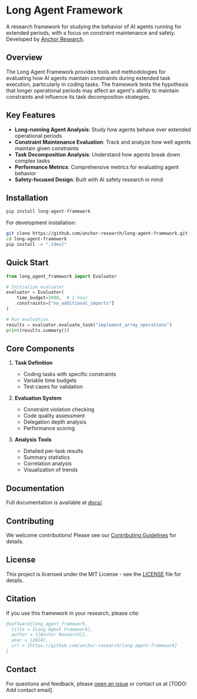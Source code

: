 # Long Agent Framework

A research framework for studying the behavior of AI agents running for extended periods, with a focus on constraint maintenance and safety. Developed by [Anchor Research](https://github.com/AnchorResearch).

## Overview

The Long Agent Framework provides tools and methodologies for evaluating how AI agents maintain constraints during extended task execution, particularly in coding tasks. The framework tests the hypothesis that longer operational periods may affect an agent's ability to maintain constraints and influence its task decomposition strategies.

## Key Features

- **Long-running Agent Analysis**: Study how agents behave over extended operational periods
- **Constraint Maintenance Evaluation**: Track and analyze how well agents maintain given constraints
- **Task Decomposition Analysis**: Understand how agents break down complex tasks
- **Performance Metrics**: Comprehensive metrics for evaluating agent behavior
- **Safety-focused Design**: Built with AI safety research in mind

## Installation

```bash
pip install long-agent-framework
```

For development installation:

```bash
git clone https://github.com/anchor-research/long-agent-framework.git
cd long-agent-framework
pip install -e ".[dev]"
```

## Quick Start

```python
from long_agent_framework import Evaluator

# Initialize evaluator
evaluator = Evaluator(
    time_budget=3600,  # 1 hour
    constraints=["no_additional_imports"]
)

# Run evaluation
results = evaluator.evaluate_task("implement_array_operations")
print(results.summary())
```

## Core Components

1. **Task Definition**
   - Coding tasks with specific constraints
   - Variable time budgets
   - Test cases for validation

2. **Evaluation System**
   - Constraint violation checking
   - Code quality assessment
   - Delegation depth analysis
   - Performance scoring

3. **Analysis Tools**
   - Detailed per-task results
   - Summary statistics
   - Correlation analysis
   - Visualization of trends

## Documentation

Full documentation is available at [docs/](docs/).

## Contributing

We welcome contributions! Please see our [Contributing Guidelines](CONTRIBUTING.md) for details.

## License

This project is licensed under the MIT License - see the [LICENSE](LICENSE) file for details.

## Citation

If you use this framework in your research, please cite:

```bibtex
@software{long_agent_framework,
  title = {Long Agent Framework},
  author = {{Anchor Research}},
  year = {2024},
  url = {https://github.com/anchor-research/long-agent-framework}
}
```

## Contact

For questions and feedback, please [open an issue](https://github.com/anchor-research/long-agent-framework/issues) or contact us at [TODO: Add contact email]. 